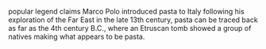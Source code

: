  popular legend claims Marco Polo introduced pasta to Italy following his exploration of the Far East in the late 13th century, pasta can be traced back as far as the 4th century B.C., where an Etruscan tomb showed a group of natives making what appears to be pasta.